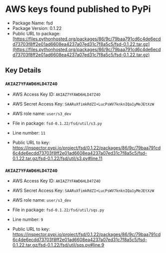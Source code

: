 # AWS keys found published to PyPi

* Package Name: fsd
* Package Version: 0.1.22
* Public URL to package: [https://files.pythonhosted.org/packages/86/9c/79baa791cd6c4de6ecdd73703f8ff2e01ad6608ea4237a07ed31c7f8a5c5/fsd-0.1.22.tar.gz](https://files.pythonhosted.org/packages/86/9c/79baa791cd6c4de6ecdd73703f8ff2e01ad6608ea4237a07ed31c7f8a5c5/fsd-0.1.22.tar.gz)

## Key Details

### `AKIAZ7YFAWD6HLD47Z4O`

* AWS Access Key ID: `AKIAZ7YFAWD6HLD47Z4O`
* AWS Secret Access Key: `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` 
* AWS role name: `user/s3_dev`
* File in package: `fsd-0.1.22/fsd/util/s3.py`
* Line number: `11`

* Public URL to key: https://inspector.pypi.io/project/fsd/0.1.22/packages/86/9c/79baa791cd6c4de6ecdd73703f8ff2e01ad6608ea4237a07ed31c7f8a5c5/fsd-0.1.22.tar.gz/fsd-0.1.22/fsd/util/s3.py#line.11



### `AKIAZ7YFAWD6HLD47Z4O`

* AWS Access Key ID: `AKIAZ7YFAWD6HLD47Z4O`
* AWS Secret Access Key: `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` 
* AWS role name: `user/s3_dev`
* File in package: `fsd-0.1.22/fsd/util/sqs.py`
* Line number: `9`

* Public URL to key: https://inspector.pypi.io/project/fsd/0.1.22/packages/86/9c/79baa791cd6c4de6ecdd73703f8ff2e01ad6608ea4237a07ed31c7f8a5c5/fsd-0.1.22.tar.gz/fsd-0.1.22/fsd/util/sqs.py#line.9


